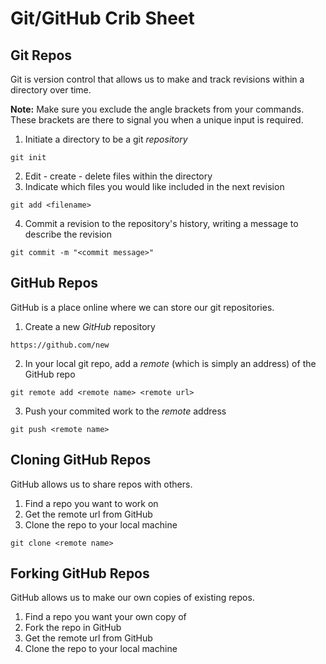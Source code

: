 # Git/GitHub Crib Sheet

## Git Repos

Git is version control that allows us to make and track revisions within a directory over time.

**Note:** Make sure you exclude the angle brackets from your commands. These brackets are there to signal you when a unique input is required. 

1) Initiate a directory to be a git *repository*

```
git init
```

2) Edit - create - delete files within the directory
3) Indicate which files you would like included in the next revision

```
git add <filename>
```

4) Commit a revision to the repository's history, writing a message to describe the revision

```
git commit -m "<commit message>"
```

## GitHub Repos

GitHub is a place online where we can store our git repositories.

1) Create a new *GitHub* repository

```
https://github.com/new
```

2) In your local git repo, add a *remote* (which is simply an address) of the GitHub repo

```
git remote add <remote name> <remote url>
```

3) Push your commited work to the *remote* address

```
git push <remote name>
```

## Cloning GitHub Repos

GitHub allows us to share repos with others.

1) Find a repo you want to work on
2) Get the remote url from GitHub
3) Clone the repo to your local machine

```
git clone <remote name>
```

## Forking GitHub Repos

GitHub allows us to make our own copies of existing repos.

1) Find a repo you want your own copy of
2) Fork the repo in GitHub
3) Get the remote url from GitHub
4) Clone the repo to your local machine
